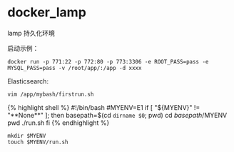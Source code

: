 # docker_lamp
lamp 持久化环境

启动示例：

	docker run -p 771:22 -p 772:80 -p 773:3306 -e ROOT_PASS=pass -e MYSQL_PASS=pass -v /root/app/:/app -d xxxx

Elasticsearch:

	vim /app/mybash/firstrun.sh

{% highlight shell %}
#!/bin/bash
#MYENV=E1
if [ "${MYENV}" != "**None**" ]; then
  basepath=$(cd `dirname $0`; pwd)
  cd $basepath/$MYENV
  pwd
  ./run.sh
fi
{% endhighlight %}


	mkdir $MYENV
	touch $MYENV/run.sh